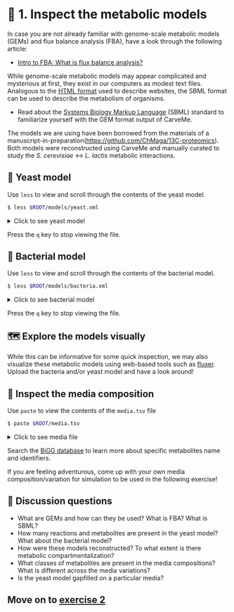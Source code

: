 # 🔎 1. Inspect the metabolic models

In case you are not already familiar with genome-scale metabolic models (GEMs) and flux balance analysis (FBA), have a look through the following article:

* [Intro to FBA: What is flux balance analysis?](https://www.nature.com/articles/nbt.1614)

While genome-scale metabolic models may appear complicated and mysterious at first, they exist in our computers as modest text files. Analogous to the [HTML format](https://en.wikipedia.org/wiki/HTML) used to describe websites, the SBML format can be used to describe the metabolism of organisms.

* Read about the [Systems Biology Markup Language](https://sbml.org/) (SBML) standard to familiarize yourself with the GEM format output of CarveMe. 

The models we are using have been borrowed from the materials of a manuscript-in-preparation(https://github.com/ChMaga/13C-proteomics). Both models were reconstructed using CarveMe and manually curated to study the *S. cerevisiae* <-> *L. lactis* metabolic interactions.

## 🍺 Yeast model

Use `less` to view and scroll through the contents of the yeast model.

```bash
$ less $ROOT/models/yeast.xml
```
<details>
    <summary>Click to see yeast model</summary>
  
```bash
<?xml version="1.0" encoding="UTF-8"?>
<sbml xmlns="http://www.sbml.org/sbml/level3/version1/core" level="3" version="1">
  <model id="yeast_LB">
    <listOfCompartments>
      <compartment id="C_c" name="cytosol" size="1" constant="true"/>
      <compartment id="C_p" name="periplasm" size="1" constant="true"/>
      <compartment id="C_e" name="extracellular space" size="1" constant="true"/>
    </listOfCompartments>
    <listOfSpecies>
      <species id="M_10fthf_c" name="10-Formyltetrahydrofolate" compartment="C_c" hasOnlySubstanceUnits="true">
        <notes>
          <html xmlns="http://www.w3.org/1999/xhtml">
            <p>FORMULA: C20H21N7O7</p>
            <p>BioCyc: META:10-FORMYL-THF</p>
            <p>SEED Compound: cpd00201</p>
            <p>UniPathway Compound: UPC00234</p>
            <p>KEGG Compound: C00234</p>
            <p>BioPath Molecule: 10-Formyl-5,6,7,8-tetrahydrofolate</p>
            <p>MetaNetX (MNX) Chemical: MNXM237</p>
            <p>Reactome: 419151;5389850</p>
            <p>Human Metabolome Database: HMDB00972</p>
          </html>
        </notes>
      </species>
      <species id="M_adp_c" name="ADP" compartment="C_c" hasOnlySubstanceUnits="true">
        <notes>
          <html xmlns="http://www.w3.org/1999/xhtml">
            <p>FORMULA: C10H12N5O10P2</p>
            <p>BioCyc: META:ADP;META:ADP-GROUP</p>
            <p>SEED Compound: cpd00008</p>
            <p>UniPathway Compound: UPC00008</p>
            <p>KEGG Compound: C00008;G11113</p>
            <p>BioPath Molecule: Adenosine-5-prime-diphosphate</p>
            <p>MetaNetX (MNX) Chemical: MNXM7</p>
            <p>Reactome: 113581;113582;114565;211606;29370;5632457</p>
            <p>Human Metabolome Database: HMDB01341</p>
          </html>
        </notes>
      </species>
      <species id="M_atp_c" name="ATP" compartment="C_c" hasOnlySubstanceUnits="true">
        <notes>
          <html xmlns="http://www.w3.org/1999/xhtml">
            <p>FORMULA: C10H12N5O13P3</p>
            <p>BioCyc: META:ATP</p>
            <p>SEED Compound: cpd00002</p>
            <p>UniPathway Compound: UPC00002</p>
            <p>KEGG Compound: C00002;D08646</p>
            <p>BioPath Molecule: Adenosine-5-prime-triphosphate</p>
            <p>MetaNetX (MNX) Chemical: MNXM3</p>
            <p>Reactome: 211579;389573</p>
            <p>Human Metabolome Database: HMDB00538</p>
          </html>
        </notes>
      </species>
...
```
      
 </details>

Press the `q` key to stop viewing the file.

## 🦠 Bacterial model
    
Use `less` to view and scroll through the contents of the bacterial model.

```bash
$ less $ROOT/models/bacteria.xml
```
<details>
    <summary>Click to see bacterial model</summary>
    
```bash
<?xml version="1.0" encoding="UTF-8"?>
<sbml xmlns="http://www.sbml.org/sbml/level3/version1/core" level="3" version="1">
  <model id="cremoris_ref2">
    <listOfCompartments>
      <compartment id="C_c" name="cytosol" size="1" constant="true"/>
      <compartment id="C_p" name="periplasm" size="1" constant="true"/>
      <compartment id="C_e" name="extracellular space" size="1" constant="true"/>
    </listOfCompartments>
    <listOfSpecies>
      <species id="M_10fthf_c" name="10-Formyltetrahydrofolate" compartment="C_c" hasOnlySubstanceUnits="true">
        <notes>
          <html xmlns="http://www.w3.org/1999/xhtml">
            <p>FORMULA: C20H21N7O7</p>
            <p>BioCyc: META:10-FORMYL-THF</p>
            <p>SEED Compound: cpd00201</p>
            <p>UniPathway Compound: UPC00234</p>
            <p>KEGG Compound: C00234</p>
            <p>BioPath Molecule: 10-Formyl-5,6,7,8-tetrahydrofolate</p>
            <p>MetaNetX (MNX) Chemical: MNXM237</p>
            <p>Reactome: 419151;5389850</p>
            <p>Human Metabolome Database: HMDB00972</p>
          </html>
        </notes>
      </species>
      <species id="M_adp_c" name="ADP" compartment="C_c" hasOnlySubstanceUnits="true">
        <notes>
          <html xmlns="http://www.w3.org/1999/xhtml">
            <p>FORMULA: C10H12N5O10P2</p>
            <p>BioCyc: META:ADP;META:ADP-GROUP</p>
            <p>SEED Compound: cpd00008</p>
            <p>UniPathway Compound: UPC00008</p>
            <p>KEGG Compound: C00008;G11113</p>
            <p>BioPath Molecule: Adenosine-5-prime-diphosphate</p>
            <p>MetaNetX (MNX) Chemical: MNXM7</p>
            <p>Reactome: 113581;113582;114565;211606;29370;5632457</p>
            <p>Human Metabolome Database: HMDB01341</p>
          </html>
        </notes>
      </species>
      <species id="M_atp_c" name="ATP" compartment="C_c" hasOnlySubstanceUnits="true">
        <notes>
          <html xmlns="http://www.w3.org/1999/xhtml">
            <p>FORMULA: C10H12N5O13P3</p>
            <p>BioCyc: META:ATP</p>
            <p>SEED Compound: cpd00002</p>
            <p>UniPathway Compound: UPC00002</p>
            <p>KEGG Compound: C00002;D08646</p>
            <p>BioPath Molecule: Adenosine-5-prime-triphosphate</p>
            <p>MetaNetX (MNX) Chemical: MNXM3</p>
            <p>Reactome: 211579;389573</p>
            <p>Human Metabolome Database: HMDB00538</p>
          </html>
        </notes>
      </species>
...
```
      
</details>


Press the `q` key to stop viewing the file.

## 🗺️ Explore the models visually

While this can be informative for some quick inspection, we may also visualize these metabolic models using web-based tools such as [fluxer](https://fluxer.umbc.edu/). Upload the bacteria and/or yeast model and have a look around!

## 🥫 Inspect the media composition

Use `paste` to view the contents of the `media.tsv` file

```bash
$ paste $ROOT/media.tsv
```
<details>
    <summary>Click to see media file</summary>
  
```bash
medium	description	compound	name
CDM35_lcts	CDM35_lcts	cl	cl
CDM35_lcts	CDM35_lcts	thm	thm
CDM35_lcts	CDM35_lcts	iodine	iodine
CDM35_lcts	CDM35_lcts	arg__L	arg__L
CDM35_lcts	CDM35_lcts	asn__L	asn__L
CDM35_lcts	CDM35_lcts	ca2	ca2
CDM35_lcts	CDM35_lcts	cobalt2	cobalt2
CDM35_lcts	CDM35_lcts	cu2	cu2
CDM35_lcts	CDM35_lcts	fe2	fe2
CDM35_lcts	CDM35_lcts	fe3	fe3
CDM35_lcts	CDM35_lcts	his__L	his__L
CDM35_lcts	CDM35_lcts	ile__L	ile__L
CDM35_lcts	CDM35_lcts	leu__L	leu__L
CDM35_lcts	CDM35_lcts	met__L	met__L
CDM35_lcts	CDM35_lcts	k	k
CDM35_lcts	CDM35_lcts	mg2	mg2
CDM35_lcts	CDM35_lcts	mn2	mn2
CDM35_lcts	CDM35_lcts	pi	pi
CDM35_lcts	CDM35_lcts	tyr__L	tyr__L
CDM35_lcts	CDM35_lcts	val__L	val__L
CDM35_lcts	CDM35_lcts	zn2	zn2
CDM35_lcts	CDM35_lcts	so4	so4
CDM35_lcts	CDM35_lcts	feenter	feenter
CDM35_lcts	CDM35_lcts	lcts	lcts
CDM35_lcts	CDM35_lcts	ala__L	ala__L
CDM35_lcts	CDM35_lcts	asp__L	asp__L
CDM35_lcts	CDM35_lcts	gly	gly
CDM35_lcts	CDM35_lcts	o2	o2
CDM35_lcts	CDM35_lcts	h2o	h2o
CDM35_lcts	CDM35_lcts	orn	orn
CDM35_lcts	CDM35_lcts	nh4	nh4
CDM35_lcts	CDM35_lcts	co2	co2
CDM35_lcts	CDM35_lcts	h	h
...
```
</details>


Search the [BiGG database](http://bigg.ucsd.edu/) to learn more about specific metabolites name and identifiers.

If you are feeling adventurous, come up with your own media composition/variation for simulation to be used in the following exercise! 

## 💎 Discussion questions

* What are GEMs and how can they be used? What is FBA? What is SBML?
* How many reactions and metabolites are present in the yeast model? What about the bacterial model?
* How were these models reconstructed? To what extent is there metabolic compartmentalization?
* What classes of metabolites are present in the media compositions? What is different across the media variations?
* Is the yeast model gapfilled on a particular media?

## Move on to [exercise 2](https://github.com/franciscozorrilla/EMBOMicroCom/blob/main/exercises/exercise_2.md)
